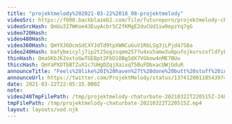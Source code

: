 ```yaml
---
title: "projektmelody%202021-03-22%2018_08-projektmelody"
videoSrc: https://f000.backblazeb2.com/file/futureporn/projektmelody-chaturbate-2021-03-22.mp4
videoSrcHash: QmUu327WKoe43EuyAcbr5CZfKMgE2duCUd1iw9epzYq7gG
video720Hash: 
video480Hash: 
video360Hash: QmYXJ6DcmSdCXYJdTd9tpXWNCuGuV1RbLSg3jLPjd47SBa
video240Hash: bafybeicylj7ip2t25ogzsqem2577u4xu5amw3u6pufojkvrvzxfldfyk54?filename=projektmelody-chaturbate-20210322T220515Z-240p.mp4
thinHash: QmaSKbJK2oxtoGwTGEBpt2FbD18BgSdX7VGbow4nME7BUu
thiccHash: QmYaPXDTbBTZuX1c7UHgDZqjXaixqT5BuFDbxacUWjGduR
announceTitle: "Feels%20like%20I%20haven%27t%20done%20butt%20stuff%20in%20weeks%20%20UNACCEPTABLE%20%3E.%3C"
announceUrl: https://twitter.com/ProjektMelody/status/1374120011854397442
date: 2021-03-22T22:05:15.000Z
note: 
video240TmpFilePath: /tmp/projektmelody-chaturbate-20210322T220515Z-240p.mp4
tmpFilePath: /tmp/projektmelody-chaturbate-20210322T220515Z.mp4
layout: layouts/vod.njk
---
```

